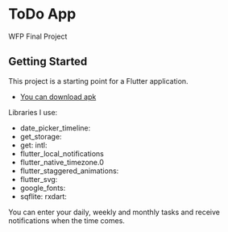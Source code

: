 # ToDo App

WFP Final Project

## Getting Started

This project is a starting point for a Flutter application.

- [You can download apk](https://docs.flutter.dev/get-started/codelab)

Libraries I use:

- date_picker_timeline:
- get_storage:
- get: intl:
- flutter_local_notifications
- flutter_native_timezone.0
- flutter_staggered_animations:
- flutter_svg:
- google_fonts:
- sqflite: rxdart:

You can enter your daily, weekly and monthly tasks and receive notifications when the time comes.
